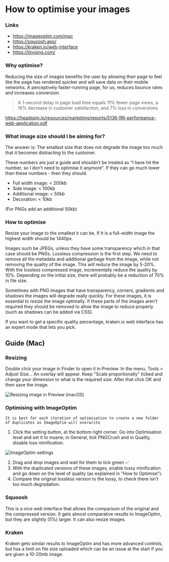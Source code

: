 # How to optimise your images

### Links

* https://imageoptim.com/mac
* https://squoosh.app/
* https://kraken.io/web-interface
* https://tinypng.com/

### Why optimise?

Reducing the size of images benefits the user by allowing their page to feel like the page has rendered quicker and will save data on their mobile networks. A perceptively faster-running page, for us, reduces bounce rates and increases conversion.

> A 1-second delay in page load time equals 11% fewer page views, a 16% decrease in customer satisfaction, and 7% loss in conversions  

https://headspin.io/resources/marketing/reports/5136-RR-performance-web-application.pdf

### What image size should I be aiming for?

The answer is: The smallest size that does not degrade the image too much that it becomes distracting to the customer.

These numbers are just a guide and shouldn’t be treated as “I have hit the number, so I don’t need to optimise it anymore”. If they can go much lower than these numbers - then they should.

* Full width image: < 200kb
* Side image: < 100kb
* Additional image: < 50kb
* Decoration: < 10kb

(For PNGs add an additional 50kb)

### How to optimise

Resize your image to the smallest it can be. If it is a full-width image the highest width should be 1440px.

Images such be JPEGs, unless they have some transparency which in that case should be PNGs. Lossless compression is the first step. We need to remove all the metadata and additional garbage from the image, while not removing the quality of the image. This will reduce the image by 5-20%. With the lossless compressed image, incrementally reduce the quality by 10%. Depending on the initial size, there will probably be a reduction of 70% in file size.

Sometimes with PNG images that have transparency, corners, gradients and shadows the images will degrade really quickly. For these images, it is essential to resize the image optimally. If these parts of the images aren’t required they should be removed to allow the image to reduce properly (such as shadows can be added via CSS).

If you want to get a specific quality percentage, kraken.io web interface has an expert mode that lets you pick.

## Guide (Mac)

### Resizing

Double click your image in Finder to open it in Preview. In the menu, Tools > Adjust Size...
An overlay will appear. Keep "Scale proportionally" ticked and change your dimension to what is the required size. After that click OK and then save the image.

![Resizing image in Preview (macOS)](https://user-images.githubusercontent.com/43471890/62051302-00d73900-b20b-11e9-9a42-7845f06d7dda.png)

### Optimising with ImageOptim

```
It is best for each iteration of optimisation to create a new folder of duplicates as ImageOptim will overwrite
```

1. Click the setting button, at the bottom right corner. Go into Optimisation level and set it to insane; in General, tick PNGCrush and in Quality, disable loss minification.

![ImageOptim settings](https://user-images.githubusercontent.com/43471890/62051350-18162680-b20b-11e9-8a4a-d8badfbe5cc2.png)

2. Drag and drop images and wait for them to tick green ✅
3. With the duplicated versions of these images, enable lossy minification and go down on the level of quality (as explained in "How to Optimise").  
4. Compare the original lossless version to the lossy, to check there isn't too much degradation.

### Squoosh

This is a nice web interface that allows the comparison of the original and the compressed version. It gets almost comparative results to ImageOptim, but they are slightly (5%) larger. It can also resize images.

### Kraken

Kraken gets similar results to ImageOptim and has more advanced controls, but has a limit on file size uploaded which can be an issue at the start if you are given a 10-20mb image.
